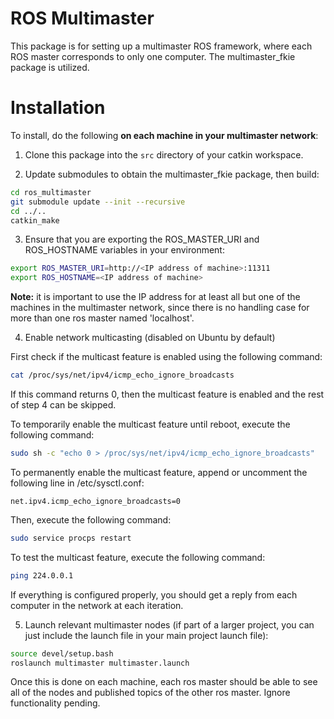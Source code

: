 ROS Multimaster
===============

This package is for setting up a multimaster ROS framework, where each ROS master corresponds to only one computer. The multimaster_fkie package is utilized.

Installation
===============
To install, do the following **on each machine in your multimaster network**:

1. Clone this package into the `src` directory of your catkin workspace.

2. Update submodules to obtain the multimaster_fkie package, then build:
```bash
cd ros_multimaster
git submodule update --init --recursive
cd ../..
catkin_make
```

3. Ensure that you are exporting the ROS_MASTER_URI and ROS_HOSTNAME variables in your environment:
```bash
export ROS_MASTER_URI=http://<IP address of machine>:11311
export ROS_HOSTNAME=<IP address of machine>
```
**Note:** it is important to use the IP address for at least all but one of the machines in the multimaster network, since there is no handling case for more than one ros master named 'localhost'.

4. Enable network multicasting (disabled on Ubuntu by default)

First check if the multicast feature is enabled using the following command:
```bash
cat /proc/sys/net/ipv4/icmp_echo_ignore_broadcasts
```
If this command returns 0, then the multicast feature is enabled and the rest of step 4 can be skipped.

To temporarily enable the multicast feature until reboot, execute the following command:
```bash
sudo sh -c "echo 0 > /proc/sys/net/ipv4/icmp_echo_ignore_broadcasts"
```

To permanently enable the multicast feature, append or uncomment the following line in /etc/sysctl.conf:
```
net.ipv4.icmp_echo_ignore_broadcasts=0
```
Then, execute the following command:
```bash
sudo service procps restart
```

To test the multicast feature, execute the following command:
```bash
ping 224.0.0.1
```
If everything is configured properly, you should get a reply from each computer in the network at each iteration.

5. Launch relevant multimaster nodes (if part of a larger project, you can just include the launch file in your main project launch file):
```bash
source devel/setup.bash
roslaunch multimaster multimaster.launch
```

Once this is done on each machine, each ros master should be able to see all of the nodes and published topics of the other ros master. Ignore functionality pending.
